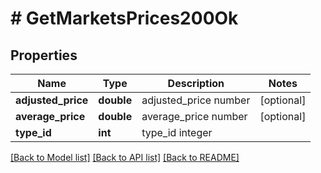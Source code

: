 # # GetMarketsPrices200Ok

## Properties

Name | Type | Description | Notes
------------ | ------------- | ------------- | -------------
**adjusted_price** | **double** | adjusted_price number | [optional] 
**average_price** | **double** | average_price number | [optional] 
**type_id** | **int** | type_id integer | 

[[Back to Model list]](../../README.md#documentation-for-models) [[Back to API list]](../../README.md#documentation-for-api-endpoints) [[Back to README]](../../README.md)


